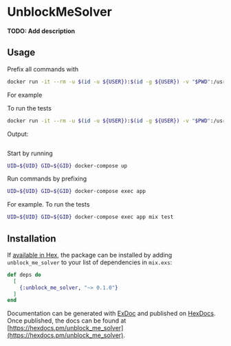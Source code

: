# UnblockMeSolver

**TODO: Add description**

## Usage

Prefix all commands with

```bash
docker run -it --rm -u $(id -u ${USER}):$(id -g ${USER}) -v "$PWD":/usr/src/app -w /usr/src/app elixir
```

For example

To run the tests

```bash
docker run -it --rm -u $(id -u ${USER}):$(id -g ${USER}) -v "$PWD":/usr/src/app -w /usr/src/app elixir mix test
```

Output:
```
```

Start by running

```bash
UID=${UID} GID=${GID} docker-compose up
```

Run commands by prefixing

```bash
UID=${UID} GID=${GID} docker-compose exec app
```

For example. To run the tests
```bash
UID=${UID} GID=${GID} docker-compose exec app mix test
```

## Installation

If [available in Hex](https://hex.pm/docs/publish), the package can be installed
by adding `unblock_me_solver` to your list of dependencies in `mix.exs`:

```elixir
def deps do
  [
    {:unblock_me_solver, "~> 0.1.0"}
  ]
end
```

Documentation can be generated with [ExDoc](https://github.com/elixir-lang/ex_doc)
and published on [HexDocs](https://hexdocs.pm). Once published, the docs can
be found at [https://hexdocs.pm/unblock_me_solver](https://hexdocs.pm/unblock_me_solver).

